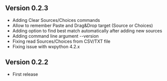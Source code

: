 ## Version 0.2.3

* Adding Clear Sources/Choices commands
* Allow to remember Paste and Drag&Drop target (Source or Choices)
* Adding option to find best match automatically after adding new sources
* Adding command line argument --version
* Fixing read Sources/Choices from CSV/TXT file
* Fixing issue with wxpython 4.2.x

## Version 0.2.2

* First release
